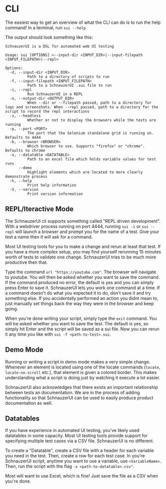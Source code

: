 # CLI

The easiest way to get an overview of what the CLI can do is to run the help command! In a terminal,
run `sui --help`

The output should look something like this:

```
SchnauzerUI is a DSL for automated web UI testing

Usage: sui [OPTIONS] <--input-dir <INPUT_DIR>|--input-filepath <INPUT_FILEPATH>|--repl>

Options:
  -d, --input-dir <INPUT_DIR>
          Path to a directory of scripts to run
  -f, --input-filepath <INPUT_FILEPATH>
          Path to a SchnauzerUI .sui file to run
  -i, --repl
          Run SchnauzerUI in a REPL
  -o, --output-dir <OUTPUT_DIR>
          When --dir or --filepath passed, path to a directory for logs and screenshots. When --repl passed, path to a directory for the script to record the repl interactions
  -z, --headless
          Whether or not to display the browsers while the tests are running
  -p, --port <PORT>
          The port that the Selenium standalone grid is running on. Defaults to 4444
  -b, --browser <BROWSER>
          Which browser to use. Supports "firefox" or "chrome". Defaults to chrome
  -x, --datatable <DATATABLE>
          Path to an excel file which holds variable values for test runs
      --demo
          Highlight elements which are located to more clearly demonstrate process
  -h, --help
          Print help information
  -V, --version
          Print version information
```

## REPL/Iteractive Mode

The SchnauzerUI cli supports something called "REPL driven development". With a webdriver process running
on port 4444, running `sui -i` or `sui --repl` will launch a browser and prompt you for the name of
a test. Give your test a name then it will ask for a command.

Most UI testing tools for you to make a change and rerun at least that test. If you have a more complex setup,
you may find yourself rerunning 15 minutes worth of tests to validate one change. SchnauzerUI tries to be much 
more productive then that.

Type the command `url "https://youtube.com"`. The browser will navigate to youtube. You will then be asked whether 
you want to save the command. If the command produced no error, the default is yes and you can simply press Enter to
save it. SchnauzerUI lets you work one command at a time. If a command doesn't do what you expected it to do, don't save it and try something else. If you accidentally performed an action you didnt mean to, just manually set things back the way they were in the browser and keep going. 

When you're done writing your script, simply type the `exit` command. You will be asked whether you want to save the test.
The default is yes, so simply hit Enter and the script will be saved as a sui file. Now you can rerun it any time you 
like with `sui -f <path-to-test>.sui`.

## Demo Mode

Running or writing a script in demo mode makes a very simple change. Whenever an element is located using one 
of the locate commands (`locate`, `locate-no-scroll` etc.), that element is given a colored border. 
This makes understanding what a script is doing just by watching it execute a lot easier. 

SchnauzerUI also acknowledges that there exists an important relationship between tests an documentation.
We are in the process of adding functionality so that SchnauzerUI can be used to easily produce product documentation
as well.

## Datatables

If you have experience in automated UI testing, you've likely used datatables in some capacity. Most UI
testing tools provide support for specifying multiple test cases via a CSV file. SchnauzerUI is no 
different. 

To create a "Datatable", create a CSV file with a header for each variable you need in the test.
Then, create a row for each test case. In you're SchnauzerUI script, anytime you want to use a variable,
use `<VariableName>`. Then, run the script with the flag `-x <path-to-datatable>.csv"`.

Most will want to use Excel, which is fine! Just save the file as a CSV when you're done.